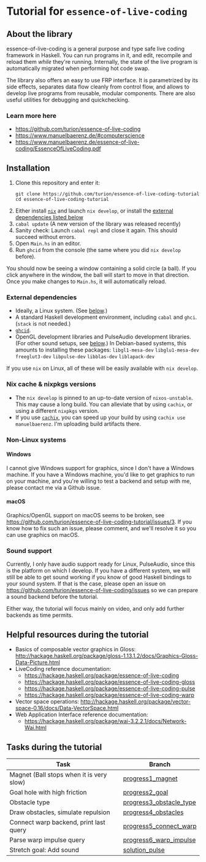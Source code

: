 # Tutorial for `essence-of-live-coding`

## About the library

essence-of-live-coding is a general purpose and type safe live coding framework in Haskell.
You can run programs in it, and edit, recompile and reload them _while_ they're running.
Internally, the state of the live program is automatically migrated when performing hot code swap.

The library also offers an easy to use FRP interface.
It is parametrized by its side effects,
separates data flow cleanly from control flow,
and allows to develop live programs from reusable, modular components.
There are also useful utilities for debugging and quickchecking.

### Learn more here

* https://github.com/turion/essence-of-live-coding
* https://www.manuelbaerenz.de/#computerscience
* https://www.manuelbaerenz.de/essence-of-live-coding/EssenceOfLiveCoding.pdf

## Installation

1. Clone this repository and enter it:
   ```
   git clone https://github.com/turion/essence-of-live-coding-tutorial
   cd essence-of-live-coding-tutorial
   ```
2. Either install [`nix`](https://nixos.org/download.html) and launch `nix develop`,
   or install the [external dependencies listed below](#external-dependencies)
3. `cabal update`
   (A new version of the library was released recently)
4. Sanity check: Launch `cabal repl` and close it again.
   This should succeed without errors.
5. Open `Main.hs` in an editor.
6. Run `ghcid` from the console (the same where you did `nix develop` before).

You should now be seeing a window containing a solid circle (a ball).
If you click anywhere in the window, the ball will start to move in that direction.
Once you make changes to `Main.hs`,
it will automatically reload.

### External dependencies

* Ideally, a Linux system.
  (See [below](#non-linux-systems).)
* A standard Haskell development environment, including `cabal` and `ghci`.
  (`stack` is not needed.)
* [`ghcid`](https://github.com/ndmitchell/ghcid).
* OpenGL development libraries and PulseAudio development libraries.
  (For other sound setups, see [below](#sound-support).)
  In Debian-based systems, this amounts to installing these packages:
  `libgl1-mesa-dev` `libglu1-mesa-dev` `freeglut3-dev` `libpulse-dev` `libblas-dev` `liblapack-dev`

If you use `nix` on Linux, all of these will be easily available with `nix develop`.

### Nix cache & nixpkgs versions

* The `nix develop` is pinned to an up-to-date version of `nixos-unstable`.
  This may cause a long build.
  You can alleviate that by using `cachix`,
  or using a different `nixpkgs` version.
* If you use [`cachix`](https://cachix.org/),
  you can speed up your build by using `cachix use manuelbaerenz`.
  I'm uploading build artifacts there.

### Non-Linux systems

#### Windows

I cannot give Windows support for graphics,
since I don't have a Windows machine.
If you have a Windows machine,
you'd like to get graphics to run on your machine,
and you're willing to test a backend and setup with me,
please contact me via a Github issue.

#### macOS

Graphics/OpenGL support on macOS seems to be broken,
see https://github.com/turion/essence-of-live-coding-tutorial/issues/3.
If you know how to fix such an issue, please comment,
and we'll resolve it so you can use graphics on macOS.

### Sound support

Currently, I only have audio support ready for Linux, PulseAudio, since this is the platform on which I develop.
If you have a different system, we will still be able to get sound working if you know of good Haskell bindings to your sound system.
If that is the case, please open an issue on https://github.com/turion/essence-of-live-coding/issues so we can prepare a sound backend before the tutorial.

Either way, the tutorial will focus mainly on video, and only add further backends as time permits.

## Helpful resources during the tutorial

* Basics of composable vector graphics in Gloss: http://hackage.haskell.org/package/gloss-1.13.1.2/docs/Graphics-Gloss-Data-Picture.html
* LiveCoding reference documentation:
  * https://hackage.haskell.org/package/essence-of-live-coding
  * https://hackage.haskell.org/package/essence-of-live-coding-gloss
  * https://hackage.haskell.org/package/essence-of-live-coding-pulse
  * https://hackage.haskell.org/package/essence-of-live-coding-warp
* Vector space operations: http://hackage.haskell.org/package/vector-space-0.16/docs/Data-VectorSpace.html
* Web Application Interface reference documentation:
  * https://hackage.haskell.org/package/wai-3.2.2.1/docs/Network-Wai.html

## Tasks during the tutorial

| Task                                     | Branch                                                                                                            |
| ---------------------------------------- | ----------------------------------------------------------------------------------------------------------------- |
| Magnet (Ball stops when it is very slow) | [progress1_magnet](https://github.com/turion/essence-of-live-coding-tutorial/tree/progress1_magnet)               |
| Goal hole with high friction             | [progress2_goal](https://github.com/turion/essence-of-live-coding-tutorial/tree/progress2_goal)                   |
| Obstacle type                            | [progress3_obstacle_type](https://github.com/turion/essence-of-live-coding-tutorial/tree/progress3_obstacle_type) |
| Draw obstacles, simulate repulsion       | [progress4_obstacles](https://github.com/turion/essence-of-live-coding-tutorial/tree/progress4_obstacles)         |
| Connect warp backend, print last query   | [progress5_connect_warp](https://github.com/turion/essence-of-live-coding-tutorial/tree/progress5_connect_warp)   |
| Parse warp impulse query                 | [progress6_warp_impulse](https://github.com/turion/essence-of-live-coding-tutorial/tree/progress6_warp_impulse)   |
| Stretch goal: Add sound                  | [solution_pulse](https://github.com/turion/essence-of-live-coding-tutorial/tree/solution_pulse)                   |
